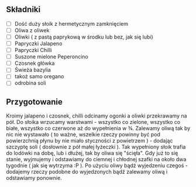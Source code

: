## Składniki

* [ ] Dość duży słoik z hermetycznym zamknięciem
* [ ] Oliwa z oliwek
* [ ] Oliwki ( z pastą paprykową w środku lub bez, jak się lubi)
* [ ] Papryczki Jalapeno
* [ ] Papryczki Chilli
* [ ] Suszone mielone Peperoncino
* [ ] Czosnek główka
* [ ] Świeża bazylia
* [ ] takoż samo oregano
* [ ] odrobina soli

## Przygotowanie

Kroimy jalapeno i czosnek, chilli odcinamy ogonki a oliwki przekrawamy na pół.
Do słoika wrzucamy warstwami - wszystko co zielone, wszystko co białe, wszystko co czerwone aż do wypełnienia w ¾.
Zalewamy oliwą tak by nic nie wystawało ( to ważne, wszelkie rzeczy powinny być pod powierzchnią płynu by nie miało styczności z powietrzem ) - dodając szczyptę soli ( dosłownie z pół małej łyżeczki ).
Tak wypełniony słoik trafia do lodówki na dobę, lub i dłużej, tak by oliwa się "ścięła". Gdy już to się stanie, wyjmujemy i odstawiamy do ciemnej i chłodnej szafki na około dwa tygodnie ( jak się wytrzyma :P ).
Po użyciu oliwy bądź wyjedzeniu czegoś - dodajemy rzeczy podobne do wyjedzonych bądź zalewamy oliwą i odstawiamy ponownie.